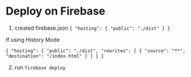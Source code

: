 # Deploy on Firebase
1. created firebase.json
`
{
  "hosting": {
    "public": "./dist"
  }
}
`

If using History Mode

`
{
  "hosting": {
    "public": "./dist",
    "rewrites": [
      {
        "source": "**",
        "destination": "/index.html"
      }
    ]
  }
}
`

2. run `firebase deploy`

